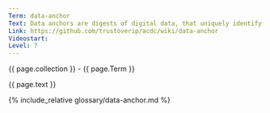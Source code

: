 ```yaml
---
Term: data-anchor
Text: Data anchors are digests of digital data, that uniquely identify this data
Link: https://github.com/trustoverip/acdc/wiki/data-anchor
Videostart: 
Level: 7
---
```


{{ page.collection }} - {{ page.Term }}

   {{ page.text }}

{% include_relative glossary/data-anchor.md %}

